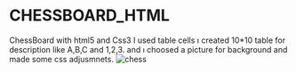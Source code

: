 # CHESSBOARD_HTML
ChessBoard with html5 and Css3
I used table cells 
ı created 10*10 table for description like A,B,C and 1,2,3.
and ı choosed a picture for background and made some css adjusmnets.
![chess](https://user-images.githubusercontent.com/80225142/141954595-3af5bd84-909c-4ca8-b840-97b62057d0b0.png)
